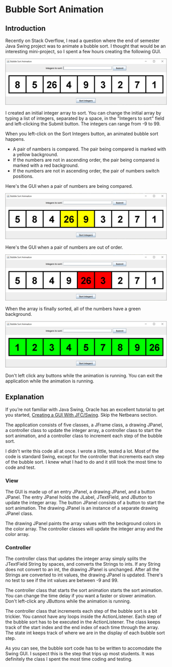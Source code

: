 # Bubble Sort Animation

## Introduction

Recently on Stack Overflow, I read a question where the end of semester Java Swing project was to animate a bubble sort.  I thought that would be an interesting mini-project, so I spent a few hours creating the following GUI.

![Bubble Sort Animation initial GUI](readme-resources/bsa1.png)

I created an initial integer array to sort.  You can change the initial array by typing a list of integers, separated by a space, in the "Integers to sort" field and left-clicking the Submit button.  The integers can range from -9 to 99.

When you left-click on the Sort Integers button, an animated bubble sort happens.

- A pair of nambers is compared.  The pair being compared is marked with a yellow background.
- If the numbers are not in ascending order, the pair being compared is marked with a red background.
- If the numbers are not in ascending order, the pair of numbers switch positions.

Here's the GUI when a pair of numbers are being compared.

![Bubble Sort Animation compared GUI](readme-resources/bsa2.png)

Here's the GUI when a pair of numbers are out of order.

![Bubble Sort Animation switch GUI](readme-resources/bsa3.png)

When the array is finally sorted, all of the numbers have a green background.

![Bubble Sort Animation sorted GUI](readme-resources/bsa4.png)

Don't left click any buttons while the animation is running.  You can exit the application while the animation is running.

## Explanation

If you’re not familiar with Java Swing, Oracle has an excellent tutorial to get you started, [Creating a GUI With JFC/Swing](https://docs.oracle.com/javase/tutorial/uiswing/index.html). Skip the Netbeans section.

The application consists of five classes, a JFrame class, a drawing JPanel, a controller class to update the integer array, a controller class to start the sort animation, and a controller class to increment each step of the bubble sort.

I didn't write this code all at once.  I wrote a little, tested a lot.  Most of the code is standard Swing, except for the controller that increments each step of the bubble sort.  I knew what I had to do and it still took the most time to code and test.

### View 

The GUI is made up of an entry JPanel, a drawing JPanel, and a button JPanel.  The entry JPanel holds the JLabel, JTextField, and JButton to update the integer array.  The button JPanel consists of a button to start the sort animation.  The drawing JPanel is an instance of a separate drawing JPanel class.

The drawing JPanel paints the array values with the beckground colors in the color array.  The controller classes will update the integer array and the color array.

### Controller

The controller class that updates the integer array simply splits the JTextField String by spaces, and converts the Strings to ints.  If any String does not convert to an int, the drawing JPanel is unchanged.  After all the Strings are converted to int values, the drawing JPanel is updated.  There's no test to see if the int values are between -9 and 99.

The controller class that starts the sort animation starts the sort animation.  You can change the time delay if you want a faster or slower animation.  Don't left-click any JButtons while the animation is running.

The controller class that increments each step of the bubble sort is a bit trickier.  You cannot have any loops inside the ActionListener.  Each step of the bubble sort has to be executed in the ActionListener.  The class keeps track of the start index and the end index of each time through the array.  The state int keeps track of where we are in the display of each bubble sort step.

As you can see, the bubble sort code has to be written to accomodate the Swing GUI.  I suspect this is the step that trips up most students.  It was definitely the class I spent the most time coding and testing.

